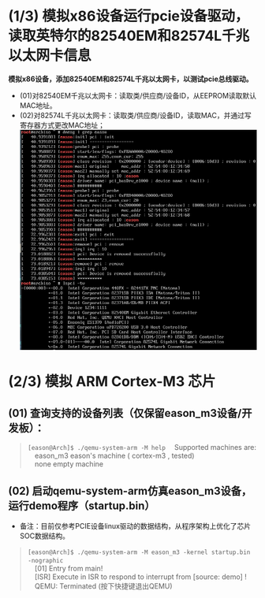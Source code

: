 # (1/3) 模拟x86设备运行pcie设备驱动，读取英特尔的82540EM和82574L千兆以太网卡信息
**模拟x86设备，添加82540EM和82574L千兆以太网卡，以测试pcie总线驱动。**<br>
- (01)对82540EM千兆以太网卡：读取类/供应商/设备ID，从EEPROM读取默认MAC地址。<br>
- (02)对82574L千兆以太网卡：读取类/供应商/设备ID，读取MAC，并通过写寄存器方式更改MAC地址；
![插图01](pcie_e1000e_set_mac.png "image for process to modify IPv4 MAC address")

# (2/3) 模拟 ARM Cortex-M3 芯片
## (01) 查询支持的设备列表（仅保留eason_m3设备/开发板）：
> `[eason@Arch]$ ./qemu-system-arm -M help`
&#8195;Supported machines are:<br>
&#8195;eason_m3             eason's machine ( cortex-m3 , tested)<br>
&#8195;none                 empty machine<br>
## (02) 启动qemu-system-arm仿真eason_m3设备，运行demo程序（startup.bin）
- 备注：目前仅参考PCIE设备linux驱动的数据结构，从程序架构上优化了芯片SOC数据结构。
> `[eason@Arch]$ ./qemu-system-arm -M eason_m3 -kernel startup.bin -nographic`<br>
&#8195;[01] Entry from main!<br>
&#8195;[ISR] Execute in ISR to respond to interrupt from [source: demo] !<br>
&#8195;QEMU: Terminated (按下快捷键退出QEMU)<br>
